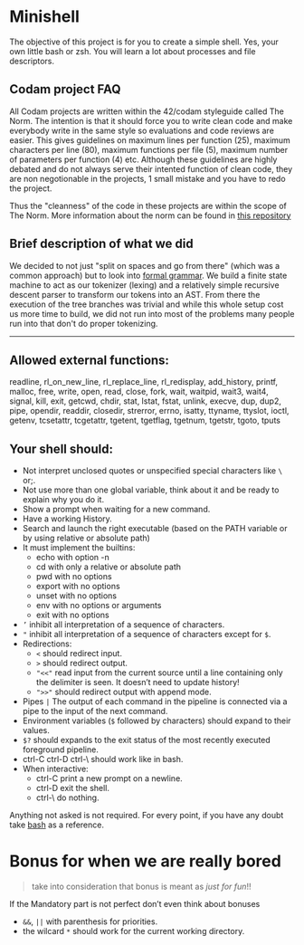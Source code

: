# Minishell

The objective of this project is for you to create a simple shell. Yes, your own little bash or zsh. You will learn a lot about processes and file descriptors.

## Codam project FAQ

All Codam projects are written within the 42/codam styleguide called The Norm. The intention is that it should force you to write clean code and make everybody write in the same style so evaluations and code reviews are easier.
This gives guidelines on maximum lines per function (25), maximum characters per line (80), maximum functions per file (5), maximum number of parameters per function (4) etc.
Although these guidelines are highly debated and do not always serve their intented function of clean code, they are non negotionable in the projects, 1 small mistake and you have to redo the project.

Thus the "cleanness" of the code in these projects are within the scope of The Norm. More information about the norm can be found in [this repository](https://github.com/42School/norminette/)

## Brief description of what we did

We decided to not just "split on spaces and go from there" (which was a common approach) but to look into [formal grammar](Grammar). We build a finite state machine to act as our tokenizer (lexing) and a relatively simple recursive descent parser to transform our tokens into an AST. From there the execution of the tree branches was trivial and while this whole setup cost us more time to build, we did not run into most of the problems many people run into that don't do proper tokenizing.

---

## Allowed external functions:

readline, rl_on_new_line, rl_replace_line,
rl_redisplay, add_history, printf, malloc, free,
write, open, read, close, fork, wait, waitpid,
wait3, wait4, signal, kill, exit, getcwd, chdir,
stat, lstat, fstat, unlink, execve, dup, dup2,
pipe, opendir, readdir, closedir, strerror, errno,
isatty, ttyname, ttyslot, ioctl, getenv, tcsetattr,
tcgetattr, tgetent, tgetflag, tgetnum, tgetstr,
tgoto, tputs

## Your shell should:

-   Not interpret unclosed quotes or unspecified special characters like `\` or;.
-   Not use more than one global variable, think about it and be ready to explain why you do it.
-   Show a prompt when waiting for a new command.
-   Have a working History.
-   Search and launch the right executable (based on the PATH variable or by using relative or absolute path)
-   It must implement the builtins:
    -   echo with option -n
    -   cd with only a relative or absolute path
    -   pwd with no options
    -   export with no options
    -   unset with no options
    -   env with no options or arguments
    -   exit with no options
-   `’` inhibit all interpretation of a sequence of characters.
-   `"` inhibit all interpretation of a sequence of characters except for `$`.
-   Redirections:
    -   `<` should redirect input.
    -   `>` should redirect output.
    -   `"<<"` read input from the current source until a line containing only the delimiter is seen. It doesn’t need to update history!
    -   `">>"` should redirect output with append mode.
-   Pipes `|` The output of each command in the pipeline is connected via a pipe to the input of the next command.
-   Environment variables (`$` followed by characters) should expand to their values.
-   `$?` should expands to the exit status of the most recently executed foreground pipeline.
-   ctrl-C ctrl-D ctrl-\ should work like in bash.
-   When interactive:
    -   ctrl-C print a new prompt on a newline.
    -   ctrl-D exit the shell.
    -   ctrl-\ do nothing.

Anything not asked is not required.
For every point, if you have any doubt take [bash](https://www.gnu.org/savannah-checkouts/gnu/bash/manual/) as a reference.

# Bonus for when we are really bored

> take into consideration that bonus is meant as _just for fun_!!

If the Mandatory part is not perfect don’t even think about bonuses

-   `&&`, `||` with parenthesis for priorities.
-   the wilcard `*` should work for the current working directory.

